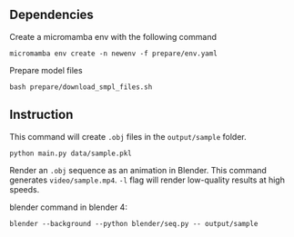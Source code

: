 ## Dependencies
Create a micromamba env with the following command
```
micromamba env create -n newenv -f prepare/env.yaml
```

Prepare model files

```
bash prepare/download_smpl_files.sh
```

## Instruction
This command will create `.obj` files in the `output/sample` folder.
```
python main.py data/sample.pkl
```

Render an `.obj` sequence as an animation in Blender. This command generates `video/sample.mp4`. `-l` flag will render low-quality results at high speeds.

blender command in blender 4:
```
blender --background --python blender/seq.py -- output/sample
```

<!-- ```
python blender/seq.py output/sample [-l]
```
You can use a makefile to render all the files in the `data` at once. This is rendered in low quality. You can render your favorite ones separately later with the above command.
```
make
``` -->
